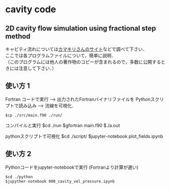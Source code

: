 # cavity code
## 2D cavity flow simulation using fractional step method 

キャビティ流れについては[カマキリさんのサイト](https://takun-physics.net/10217/)などで調べて下さい．  
ここでは各プログラムファイルについて，簡単に説明．  
（このプログラムには他人の著作物のコピーが含まれるので，多数に公開するときには注意して下さい．）  

## 使い方 1  
Fortran コードで実行 --> 出力されたFortranバイナリファイルを Pythonスクリプトで読み込み --> 流線を可視化．   

    $cp ./src/main.f90 ./run/

コンパイルと実行
    $cd ./run
    $gfortran main.f90
    $./a.out 

pythonスクリプトで可視化
    $cd ./script/ 
    $jupyter-notebook plot_fields.ipynb

## 使い方 2 
Pythonコードをjupyter-notebookで実行 (Fortranより計算が遅い)

    $cd ./python
    $jupyther-notebook 000_cavity_vel_pressure.ipynb

